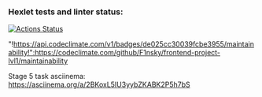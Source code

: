 ### Hexlet tests and linter status:
[![Actions Status](https://github.com/F1nsky/frontend-project-lvl1/workflows/hexlet-check/badge.svg)](https://github.com/F1nsky/frontend-project-lvl1/actions)

"!https://api.codeclimate.com/v1/badges/de025cc30039fcbe3955/maintainability!":https://codeclimate.com/github/F1nsky/frontend-project-lvl1/maintainability

Stage 5 task asciinema: https://asciinema.org/a/2BKoxL5IU3yybZKABK2P5h7bS